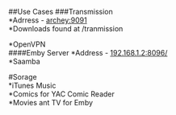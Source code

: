 ##Use Cases
###Transmission  
*Adrress - [archey:9091 ](http://archey:9091/transmission/web/#upload )  
*Downloads found at /tranmission


*OpenVPN  
####Emby Server
*Address - [192.168.1.2:8096/](http://192.168.1.2:8096/web/home.html)  
*Saamba  

#Sorage  
*iTunes Music  
*Comics for YAC Comic Reader  
*Movies ant TV for Emby  